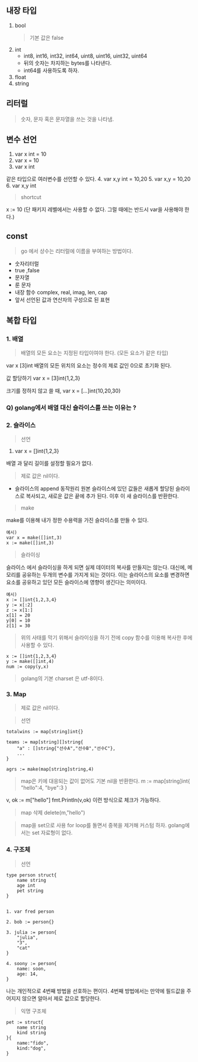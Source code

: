 ## 내장 타입
1. bool
    > 기본 값은 false
2. int
    - int8, int16, int32, int64, uint8, uint16, uint32, uint64
    - 뒤의 숫자는 차지하는 bytes를 나타낸다.
    - int64를 사용하도록 하자.
3. float
4. string 

## 리터럴 
> 숫자, 문자 혹은 문자열을 쓰는 것을 나타냄.

## 변수 선언

1. var x int = 10
2. var x = 10
3. var x int

같은 타입으로 여러변수를 선언할 수 있다. 
4. var x,y int = 10,20
5. var x,y = 10,20
6. var x,y int 

> shortcut

x := 10 (단 패키지 레벨에서는 사용할 수 없다. 그럴 때에는 반드시 var을 사용해야 한다.)

## const
> go 에서 상수는 리터럴에 이름을 부여하는 방법이다. 

- 숫자리터럴
- true ,false
- 문자열
- 룬 문자
- 내장 함수 complex, real, imag, len, cap
- 앞서 선언된 값과 연산자의 구성으로 된 표현 


## 복합 타입

### 1. 배열
> 배열의 모든 요소는 지정된 타입이여야 한다. (모든 요소가 같은 타입)

var x [3]int
배열의 모든 위치의 요소는 정수의 제로 값인 0으로 초기화 된다.

값 할당하기
var x = [3]int{1,2,3}

크기를 정하지 않고 쓸 때,
var x = [...]int{10,20,30}

### Q) golang에서 배열 대신 슬라이스를 쓰는 이유는 ?
> 

### 2. 슬라이스 
> 선언

1. var x = []int{1,2,3}

배열 과 달리 길이를 설정할 필요가 없다.

> 제로 값은 nil이다.

- 슬라이스의 append 동작원리
원본 슬라이스에 있던 값들은 새롭게 할당된 슬라이스로 복사되고, 새로운 값은 끝에 추가 된다. 이후 이 새 슬라이스를 반환한다.

> make   

make를 이용해 내가 정한 수용력을 가진 슬라이스를 만들 수 있다.
```
예시)   
var x = make([]int,3)   
x := make([]int,3)
```
> 슬라이싱   

슬라이스 에서 슬라이싱을 하게 되면 실제 데이터의 복사를 만들지는 않는다. 대신에, 메모리를 공유하는 두개의 변수를 가지게 되는 것이다.
이는 슬라이스의 요소를 변경하면 요소를 공유하고 있던 모든 슬라이스에 영향이 생긴다는 의미이다.
```
예시)   
x := []int{1,2,3,4}   
y := x[:2]   
z := x[1:]   
x[1] = 20   
y[0] = 10   
z[1] = 30  
```
> 위의 사태를 막기 위해서 슬라이싱을 하기 전에 copy 함수를 이용해 복사한 후에 사용할 수 있다.

```
x := []int{1,2,3,4}   
y := make([]int,4)   
num := copy(y,x)   
```
> golang의 기본 charset 은 utf-8이다.

### 3. Map

>  제로 값은 nil이다.

> 선언
```
totalwins := map[string]int{}

teams := map[string][]string{   
    "a" : []string{"선수A","선수B","선수C"},   
    ...  
}

agrs := make(map[string]string,4)
```
> map은 키에 대응되는 값이 없어도 기본 nil을 반환한다.
m := map[string]int{
    "hello":4,
    "bye":3
}

v, ok := m["hello"]
fmt.Println(v,ok)
이런 방식으로 체크가 가능하다.

> map 삭제
delete(m,"hello")

> map을 set으로 사용
for loop를 돌면서 중복을 제거해 커스텀 하자. 
golang에서는 set 자료형이 없다. 

### 4. 구조체

> 선언

``` 
type person struct{  
    name string   
    age int   
    pet string
}


1. var fred person

2. bob := person{}

3. julia := person{
    "julia",
    "3",
    "cat"
}

4. soony := person{   
    name: soon,   
    age: 14,   
}
```
나는 개인적으로 4번째 방법을 선호하는 편이다. 
4번째 방법에서는 만약에 필드값을 주어지지 않으면 알아서 제로 값으로 할당한다.

> 익명 구조체
```
pet := struct{
    name string
    kind string
}{
    name:"fido",
    kind:"dog",
}
```

## 


